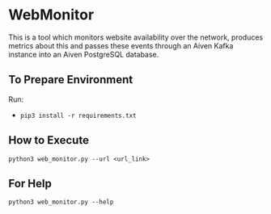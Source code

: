 # WebMonitor
This is a tool which monitors website availability over the network, produces metrics about this and passes these events through an Aiven Kafka instance into an Aiven PostgreSQL database.

## To Prepare Environment
Run:
- `pip3 install -r requirements.txt`

## How to Execute
`python3 web_monitor.py --url <url_link>`

## For Help
`python3 web_monitor.py --help`
